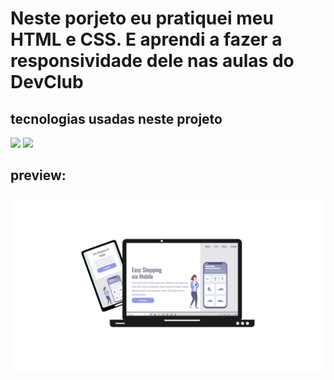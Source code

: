 <h1>
  Neste porjeto eu pratiquei meu HTML e CSS. E aprendi a fazer a responsividade dele nas aulas do <a>DevClub</a>
</h1>
<h2>
  tecnologias usadas neste projeto 
</h2>
<img src="https://img.shields.io/badge/CSS3-1572B6?style=for-the-badge&logo=css3&logoColor=white">
<img src="https://img.shields.io/badge/HTML5-E34F26?style=for-the-badge&logo=html5&logoColor=white">
<h2>preview:</h2>
<img src="https://github.com/tomazleo/Easy-Shopping/blob/main/img/Design%20sem%20nome.png?raw=true">
